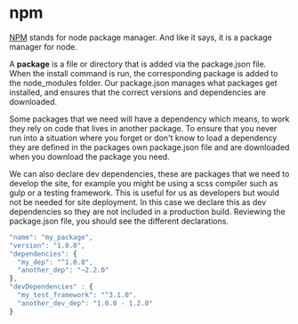 # npm

[NPM](https://docs.npmjs.com/) stands for node package manager. And like it says, it is a package manager for node.

A **package** is a file or directory that is added via the package.json file. When the install command is run, the corresponding package is added to the node\_modules folder. Our package.json manages what packages get installed, and ensures that the correct versions and dependencies are downloaded.

Some packages that we need will have a dependency which means, to work they rely on code that lives in another package. To ensure that you never run into a situation where you forget or don't know to load a dependency they are defined in the packages own package.json file and are downloaded when you download the package you need. 

We can also declare dev dependencies, these are packages that we need to develop the site, for example you might be using a scss compiler such as  gulp or a testing framework. This is useful for us as developers but would not be needed for site deployment. In this case we declare this as dev dependencies so they are not included in a production build. Reviewing the package.json file, you should see the different declarations.

```javascript
"name": "my_package",
"version": "1.0.0",
"dependencies": {
  "my_dep": "^1.0.0",
  "another_dep": "~2.2.0"
},
"devDependencies" : {
  "my_test_framework": "^3.1.0".
  "another_dev_dep": "1.0.0 - 1.2.0"
}
```

